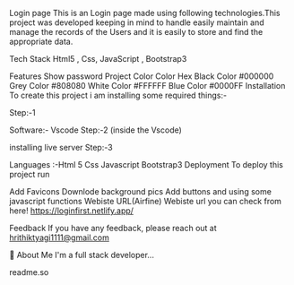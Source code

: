 Login page
This is an Login page made using following technologies.This project was developed keeping in mind to handle easily maintain and manage the records of the Users and it is easily to store and find the appropriate data.

Tech Stack
Html5 , Css, JavaScript , Bootstrap3

Features
Show password
Project Color
Color	Hex
Black Color	#000000
Grey Color	#808080
White Color	#FFFFFF
Blue Color	#0000FF
Installation
To create this project i am installing some required things:-

Step:-1

  Software:- Vscode
Step:-2 (inside the Vscode)

  installing live server 
Step:-3

  Languages :-Html 5
            Css
            Javascript
            Bootstrap3
Deployment
To deploy this project run

  Add Favicons
  Downlode background pics
  Add buttons and using some javascript functions
Webiste URL(Airfine)
Webiste url you can check from here! https://loginfirst.netlify.app/

Feedback
If you have any feedback, please reach out at hrithiktyagi1111@gmail.com

🚀 About Me
I'm a full stack developer...

readme.so
  
